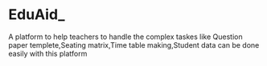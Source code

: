 # EduAid_
A platform to help teachers to handle the complex taskes like Question paper templete,Seating matrix,Time table making,Student data can be done easily with this platform 
